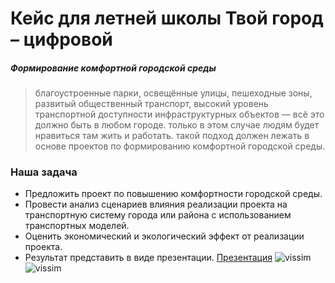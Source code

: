 # Кейс для летней школы Твой город – цифровой
##### Формирование комфортной городской среды
>благоустроенные парки, освещённые улицы, пешеходные зоны, развитый общественный транспорт, высокий уровень транспортной доступности инфраструктурных объектов — всё это должно быть в любом городе. только в этом случае людям будет нравиться там жить и работать. такой подход должен лежать в основе проектов по формированию комфортной городской среды.

### Наша задача
- Предложить проект по повышению комфортности городской среды.
- Провести анализ сценариев влияния реализации проекта на транспортную систему города или района с использованием транспортных моделей.
- Оценить экономический и экологический эффект от реализации проекта.
- Результат представить в виде презентации.
[Презентация](https://www.canva.com/design/DAEiAFyevgc/HJpni1_kAMrtpXhbsnVayw/view?utm_content=DAEiAFyevgc&utm_campaign=designshare&utm_medium=link2&utm_source=sharebutton)
![vissim](https://www.forum8.com/wp-content/uploads/2020/05/Logo_PTV_Vissim_300dpi_01-1.png)
![vissim](http://civitas.eu/sites/default/files/styles/tool_grid/public/ptv_traffic_visum.jpg?itok=_LeZ95TP)
